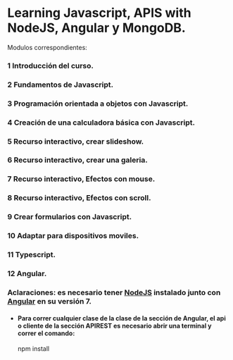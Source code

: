 # Learning Javascript, APIS with NodeJS, Angular y MongoDB.

Modulos correspondientes:
### 1 Introducción del curso.  
### 2 Fundamentos de Javascript.  
### 3 Programación orientada a objetos con Javascript.  
### 4 Creación de una calculadora básica con Javascript.
### 5 Recurso interactivo, crear slideshow.
### 6 Recurso interactivo, crear una galeria.
### 7 Recurso interactivo, Efectos con mouse.
### 8 Recurso interactivo, Efectos con scroll.
### 9 Crear formularios con Javascript.
### 10 Adaptar para dispositivos moviles.
### 11 Typescript.
### 12 Angular.

### Aclaraciones: es necesario tener [NodeJS](https://nodejs.org/es/) instalado junto con [Angular](https://angular.io/guide/quickstart) en su versión 7.
- #### Para correr cualquier clase de la clase de la sección de Angular, el api o cliente de la sección APIREST es necesario abrir una terminal y correr el comando:
     npm install
